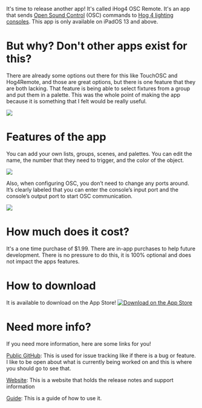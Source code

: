 It's time to release another app! It's called iHog4 OSC Remote. It's an app that sends [Open Sound Control](http://opensoundcontrol.org/introduction-osc) (OSC) commands to [Hog 4 lighting consoles](https://www.highend.com/products/consoles). This app is only available on iPadOS 13 and above.

# But why? Don't other apps exist for this?

There are already some options out there for this like TouchOSC and Hog4Remote, and those are great options, but there is one feature that they are both lacking. That feature is being able to select fixtures from a group and put them in a palette. This was the whole point of making the app because it is something that I felt would be really useful.

![](https://github.com/maeganjwilson/iHog/blob/master/posts/images/groups-palettes.png?raw=true)

# Features of the app

You can add your own lists, groups, scenes, and palettes. You can edit the name, the number that they need to trigger, and the color of the object.

![](https://github.com/maeganjwilson/iHog/blob/master/posts/images/list-edits.png?raw=true)

Also, when configuring OSC, you don’t need to change any ports around. It’s clearly labeled that you can enter the console’s input port and the console’s output port to start OSC communication.

![](https://github.com/maeganjwilson/iHog/blob/master/posts/images/osc-settings.png?raw=true)

# How much does it cost?

It's a one time purchase of $1.99. There are in-app purchases to help future development. There is no pressure to do this, it is 100% optional and does not impact the apps features.

# How to download

It is available to download on the App Store!
[![Download on the App Store](https://raw.githubusercontent.com/maeganjwilson/artnet-converter/master/docs/images/download_app_store.svg?sanitize=true)](https://apps.apple.com/us/app/ihog-osc-lighting-remote/id1487580623?ls=1)

# Need more info?

If you need more information, here are some links for you!

[Public GitHub](https://github.com/maeganjwilson/iHog): This is used for issue tracking like if there is a bug or feature. I like to be open about what is currently being worked on and this is where you should go to see that.

[Website](https://www.notion.so/appsbymw/iHog-4-OSC-Remote-for-Hog-4-a822577be57a4fcf952435844781240c): This is a website that holds the release notes and support information

[Guide](https://www.notion.so/appsbymw/Guide-622fbf22e0d6469f9608a8447c68927d): This is a guide of how to use it.

